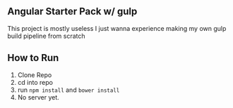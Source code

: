 ## Angular Starter Pack w/ gulp

This project is mostly useless I just wanna experience making my own gulp build pipeline
from scratch

## How to Run
1. Clone Repo
2. cd into repo
3. run `npm install` and `bower install`
4. No server yet.